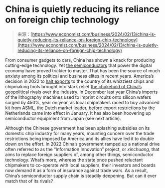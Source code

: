<!--yml
category: 未分类
date: 2024-05-29 13:22:03
-->

# China is quietly reducing its reliance on foreign chip technology

> 来源：[https://www.economist.com/business/2024/02/13/china-is-quietly-reducing-its-reliance-on-foreign-chip-technology](https://www.economist.com/business/2024/02/13/china-is-quietly-reducing-its-reliance-on-foreign-chip-technology)

From consumer gadgets to cars, China has shown a knack for producing cutting-edge technology. Yet [the semiconductors](https://www.economist.com/the-world-ahead/2023/11/13/semiconductors-will-remain-central-to-americas-tech-rivalry-with-china) that power the digital economy have proved trickier to master. That has been the source of much anxiety among its political and business elites in recent years. America’s decision in 2022 to [halt exports](https://www.economist.com/business/2022/10/13/america-curbs-chinese-access-to-advanced-computing) to the country of its whizziest chips and chipmaking tools brought into stark relief [the chokehold of China’s geopolitical rivals](https://www.economist.com/business/2024/01/21/why-americas-controls-on-sales-of-ai-tech-to-china-are-so-leaky) over the industry. In December last year China’s imports of the lithography machines used to imprint circuits onto silicon wafers surged by 450%, year on year, as local chipmakers raced to buy advanced kit from ASML, the Dutch market leader, before export restrictions by the Netherlands came into effect in January. It has also been hoovering up semiconductor equipment from Japan (see next article).

Although the Chinese government has been splashing subsidies on its domestic chip industry for many years, mounting concern over the trade restrictions being imposed by America and its allies have led it to double down on the effort. In 2022 China’s government ramped up a national drive often referred to as the “Information Innovation” project, or *xinchuang*, that aims to replace foreign suppliers of, among other things, semiconductor technology. What’s more, whereas the state once pushed reluctant chipmakers to co-operate with local suppliers, their investors and boards now demand it as a form of insurance against trade wars. As a result, China’s semiconductor supply chain is steadily deepening. But can it ever match that of its rivals?